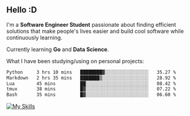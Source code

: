 ## Hello :D

I'm a **Software Engineer Student** passionate about finding efficient solutions that make people's lives easier and build cool software while continuously learning. 

Currently learning **Go** and **Data Science**.

What I have been studying/using on personal projects:
<!--START_SECTION:waka-->

```txt
Python     3 hrs 10 mins   ████████▓░░░░░░░░░░░░░░░░   35.27 %
Markdown   2 hrs 35 mins   ███████▒░░░░░░░░░░░░░░░░░   28.92 %
Lua        45 mins         ██░░░░░░░░░░░░░░░░░░░░░░░   08.42 %
tmux       38 mins         █▓░░░░░░░░░░░░░░░░░░░░░░░   07.22 %
Bash       35 mins         █▓░░░░░░░░░░░░░░░░░░░░░░░   06.60 %
```

<!--END_SECTION:waka-->

[![My Skills](https://skillicons.dev/icons?i=dotnet,py,selenium,html,css,js,jquery,linux,c,md)](https://skillicons.dev)
